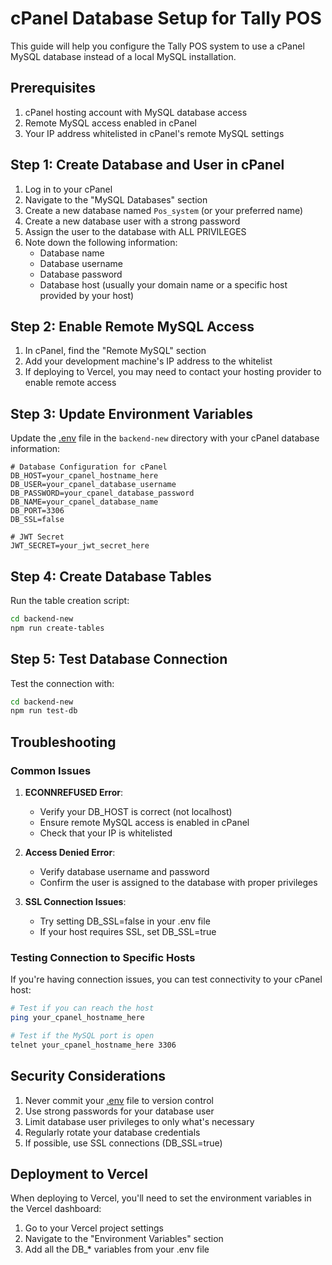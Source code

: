 # cPanel Database Setup for Tally POS

This guide will help you configure the Tally POS system to use a cPanel MySQL database instead of a local MySQL installation.

## Prerequisites

1. cPanel hosting account with MySQL database access
2. Remote MySQL access enabled in cPanel
3. Your IP address whitelisted in cPanel's remote MySQL settings

## Step 1: Create Database and User in cPanel

1. Log in to your cPanel
2. Navigate to the "MySQL Databases" section
3. Create a new database named `Pos_system` (or your preferred name)
4. Create a new database user with a strong password
5. Assign the user to the database with ALL PRIVILEGES
6. Note down the following information:
   - Database name
   - Database username
   - Database password
   - Database host (usually your domain name or a specific host provided by your host)

## Step 2: Enable Remote MySQL Access

1. In cPanel, find the "Remote MySQL" section
2. Add your development machine's IP address to the whitelist
3. If deploying to Vercel, you may need to contact your hosting provider to enable remote access

## Step 3: Update Environment Variables

Update the [.env](file://c:/Users/TECHZON-17/Desktop/Tally_Pos/backend-new/.env) file in the `backend-new` directory with your cPanel database information:

```env
# Database Configuration for cPanel
DB_HOST=your_cpanel_hostname_here
DB_USER=your_cpanel_database_username
DB_PASSWORD=your_cpanel_database_password
DB_NAME=your_cpanel_database_name
DB_PORT=3306
DB_SSL=false

# JWT Secret
JWT_SECRET=your_jwt_secret_here
```

## Step 4: Create Database Tables

Run the table creation script:

```bash
cd backend-new
npm run create-tables
```

## Step 5: Test Database Connection

Test the connection with:

```bash
cd backend-new
npm run test-db
```

## Troubleshooting

### Common Issues

1. **ECONNREFUSED Error**: 
   - Verify your DB_HOST is correct (not localhost)
   - Ensure remote MySQL access is enabled in cPanel
   - Check that your IP is whitelisted

2. **Access Denied Error**:
   - Verify database username and password
   - Confirm the user is assigned to the database with proper privileges

3. **SSL Connection Issues**:
   - Try setting DB_SSL=false in your .env file
   - If your host requires SSL, set DB_SSL=true

### Testing Connection to Specific Hosts

If you're having connection issues, you can test connectivity to your cPanel host:

```bash
# Test if you can reach the host
ping your_cpanel_hostname_here

# Test if the MySQL port is open
telnet your_cpanel_hostname_here 3306
```

## Security Considerations

1. Never commit your [.env](file://c:/Users/TECHZON-17/Desktop/Tally_Pos/backend-new/.env) file to version control
2. Use strong passwords for your database user
3. Limit database user privileges to only what's necessary
4. Regularly rotate your database credentials
5. If possible, use SSL connections (DB_SSL=true)

## Deployment to Vercel

When deploying to Vercel, you'll need to set the environment variables in the Vercel dashboard:

1. Go to your Vercel project settings
2. Navigate to the "Environment Variables" section
3. Add all the DB_* variables from your .env file